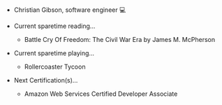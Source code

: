 - Christian Gibson, software engineer 💻
   
                    
 - Current sparetime reading...
     - Battle Cry Of Freedom: The Civil War Era by James M. McPherson

- Current sparetime playing...
     - Rollercoaster Tycoon 

- Next Certification(s)...
     - Amazon Web Services Certified Developer Associate



<!---
Christian-Gibson/Christian-Gibson is a ✨ special ✨ repository because its `README.md` (this file) appears on your GitHub profile.
You can click the Preview link to take a look at your changes.
--->
